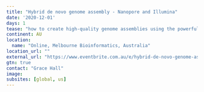 ```yaml
---
title: "Hybrid de novo genome assembly - Nanopore and Illumina"
date: '2020-12-01'
days: 1
tease: "how to create high-quality genome assemblies using the powerful combination of Nanopore and Illumina reads. "
continent: AU
location:
  name: "Online, Melbourne Bioinformatics, Australia"
location_url: ""
external_url: "https://www.eventbrite.com.au/e/hybrid-de-novo-genome-assembly-nanopore-and-illumina-online-tickets-125568852819"
gtn: true
contact: "Grace Hall"
image: 
subsites: [global, us]
---
```

